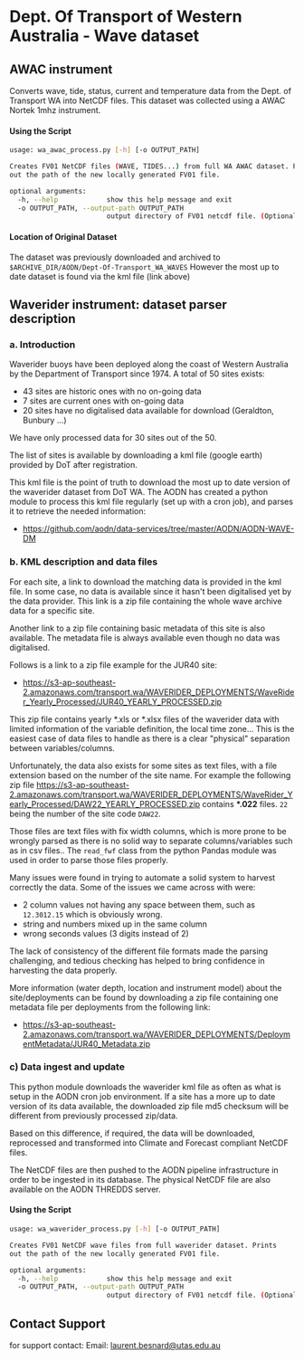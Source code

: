 Dept. Of Transport of Western Australia - Wave dataset
=============

## AWAC instrument

Converts wave, tide, status, current and temperature data from the Dept. of Transport WA into NetCDF files.
This dataset was collected using a AWAC Nortek 1mhz instrument.


#### Using the Script
```bash
usage: wa_awac_process.py [-h] [-o OUTPUT_PATH]

Creates FV01 NetCDF files (WAVE, TIDES...) from full WA AWAC dataset. Prints
out the path of the new locally generated FV01 file.

optional arguments:
  -h, --help            show this help message and exit
  -o OUTPUT_PATH, --output-path OUTPUT_PATH
                        output directory of FV01 netcdf file. (Optional)

```

#### Location of Original Dataset

The dataset was previously downloaded and archived to ```$ARCHIVE_DIR/AODN/Dept-Of-Transport_WA_WAVES```
However the most up to date dataset is found via the kml file (link above)

## Waverider instrument: dataset parser description
### a. Introduction
Waverider buoys have been deployed along the coast of Western Australia by the Department of Transport since 1974. A 
total of 50 sites exists:
* 43 sites are historic ones with no on-going data
* 7 sites are current ones with on-going data
* 20 sites have no digitalised data available for download (Geraldton, Bunbury ...)

We have only processed data for 30 sites out of the 50.

The list of sites is available by downloading a kml file (google earth) provided by DoT after registration.

This kml file is the point of truth to download the most up to date version of the waverider dataset from DoT WA. 
The AODN has created a python module to process this kml file regularly (set up with a cron job), and parses it to 
retrieve the needed information:
* https://github.com/aodn/data-services/tree/master/AODN/AODN-WAVE-DM

### b. KML description and data files
For each site, a link to download the matching data is provided in the kml file. In some case, no data is available 
since it hasn't been digitalised yet by the data provider. This link is a zip file containing the whole wave archive 
data for a specific site. 

Another link to a zip file containing basic metadata of this site is also available. The metadata file is always 
available even though no data was digitalised.

Follows is a link to a zip file example for the JUR40 site:
* https://s3-ap-southeast-2.amazonaws.com/transport.wa/WAVERIDER_DEPLOYMENTS/WaveRider_Yearly_Processed/JUR40_YEARLY_PROCESSED.zip 

This zip file contains yearly *.xls or *.xlsx files of the waverider data with limited information of the variable 
definition, the local time zone... This is the easiest case of data files to handle as there is a clear "physical"
separation between variables/columns.

Unfortunately, the data also exists for some sites as text files, with a file extension based on the number of the site
name. For example the following zip file
https://s3-ap-southeast-2.amazonaws.com/transport.wa/WAVERIDER_DEPLOYMENTS/WaveRider_Yearly_Processed/DAW22_YEARLY_PROCESSED.zip
contains  __*.022__ files. ```22``` being the number of the site code ```DAW22```.

Those files are text files with fix width columns, which is more prone to be wrongly parsed as there is no solid way to
separate columns/variables such as in csv files.. The ```read_fwf``` class from the python Pandas module was used in 
order to parse those files properly.

Many issues were found in trying to automate a solid system to harvest correctly the data. Some of the issues we came 
across with were:
* 2 column values not having any space between them, such as
```12.3012.15``` which is obviously wrong. 
* string and numbers mixed up in the same column
* wrong seconds values (3 digits instead of 2)

The lack of consistency of the different file formats made the parsing challenging, and tedious checking has helped to 
bring confidence in harvesting the data properly. 

More information (water depth, location and instrument model) about the site/deployments can be found by downloading a 
zip file containing one metadata file per deployments from the following link:
* https://s3-ap-southeast-2.amazonaws.com/transport.wa/WAVERIDER_DEPLOYMENTS/DeploymentMetadata/JUR40_Metadata.zip

### c) Data ingest and update
This python module downloads the waverider kml file as often as what is setup in the AODN cron job environment. If a 
site has a more up to date version of its data available, the downloaded zip file md5 checksum will be different from 
previously processed zip/data. 

Based on this difference, if required, the data will be downloaded, reprocessed and transformed into Climate and 
Forecast compliant NetCDF files. 

The NetCDF files are then pushed to the AODN pipeline infrastructure in order to be ingested in its database. The 
physical NetCDF file are also available on the AODN THREDDS server.

#### Using the Script
```bash
usage: wa_waverider_process.py [-h] [-o OUTPUT_PATH]

Creates FV01 NetCDF wave files from full waverider dataset. Prints
out the path of the new locally generated FV01 file.

optional arguments:
  -h, --help            show this help message and exit
  -o OUTPUT_PATH, --output-path OUTPUT_PATH
                        output directory of FV01 netcdf file. (Optional)

```


## Contact Support
for support contact:
Email: laurent.besnard@utas.edu.au
